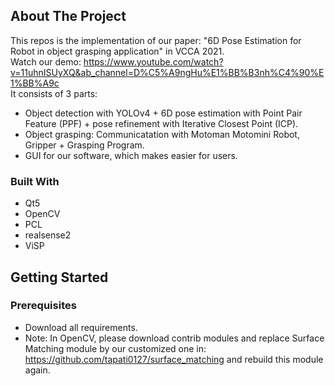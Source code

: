 <!-- ABOUT THE PROJECT -->
## About The Project
This repos is the implementation of our paper: "6D Pose Estimation for Robot in object grasping application" in VCCA 2021.  
Watch our demo: https://www.youtube.com/watch?v=11uhnISUyXQ&ab_channel=D%C5%A9ngHu%E1%BB%B3nh%C4%90%E1%BB%A9c  
It consists of 3 parts:
* Object detection with YOLOv4 + 6D pose estimation with Point Pair Feature (PPF) + pose refinement with Iterative Closest Point (ICP).
* Object grasping: Communicatation with Motoman Motomini Robot, Gripper + Grasping Program.
* GUI for our software, which makes easier for users.

### Built With

* Qt5
* OpenCV
* PCL
* realsense2 
* ViSP

<!-- GETTING STARTED -->
## Getting Started


### Prerequisites
* Download all requirements.
* Note: In OpenCV, please download contrib modules and replace Surface Matching module by our customized one in: https://github.com/tapati0127/surface_matching and rebuild this module again.

